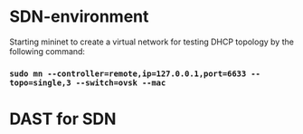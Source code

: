 # SDN-environment
Starting mininet to create a virtual network for testing DHCP topology by the following command:

### `sudo mn --controller=remote,ip=127.0.0.1,port=6633 --topo=single,3 --switch=ovsk --mac`

# DAST for SDN
